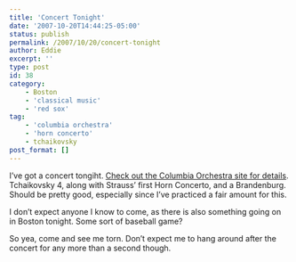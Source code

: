 ```yaml
---
title: 'Concert Tonight'
date: '2007-10-20T14:44:25-05:00'
status: publish
permalink: /2007/10/20/concert-tonight
author: Eddie
excerpt: ''
type: post
id: 38
category:
    - Boston
    - 'classical music'
    - 'red sox'
tag:
    - 'columbia orchestra'
    - 'horn concerto'
    - tchaikovsky
post_format: []
---
```

I’ve got a concert tongiht. [Check out the Columbia Orchestra site for details](http://columbiaorchestra.org/). Tchaikovsky 4, along with Strauss’ first Horn Concerto, and a Brandenburg. Should be pretty good, especially since I’ve practiced a fair amount for this.

I don’t expect anyone I know to come, as there is also something going on in Boston tonight. Some sort of baseball game?

So yea, come and see me torn. Don’t expect me to hang around after the concert for any more than a second though.